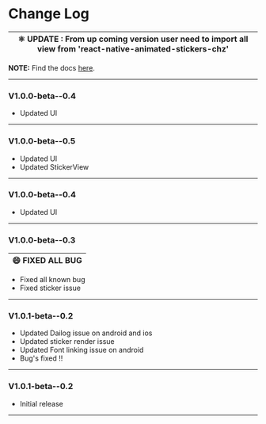 # Change Log



|⚛ **UPDATE** : From up coming  version user need to import all view from 'react-native-animated-stickers-chz'|
| --- |

<div class="warning">

**NOTE:**
Find the docs [here](http://example.com/).

</div>

------
### V1.0.0-beta--0.4

- Updated UI

----------------------------------------------------------------
### V1.0.0-beta--0.5

- Updated UI
- Updated StickerView


----------------------------------------------------------------
### V1.0.0-beta--0.4

- Updated UI
----------------------------------------------------------------
### V1.0.0-beta--0.3

| 😄 **FIXED ALL BUG** |
| --- |

- Fixed all known bug
- Fixed sticker issue

----------------------------------------------------------------
### V1.0.1-beta--0.2

- Updated Dailog issue on android and ios
- Updated sticker render issue
- Updated Font linking issue on android 
- Bug's fixed !!

----------------------------------------------------------------

### V1.0.1-beta--0.2

- Initial release


----------------------------------------------------------------
